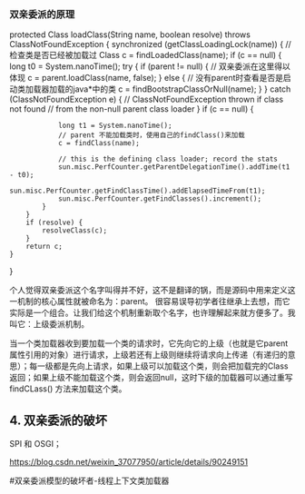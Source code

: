 ### 双亲委派的原理





protected Class<?> loadClass(String name, boolean resolve)
    throws ClassNotFoundException
{
    synchronized (getClassLoadingLock(name)) {
        // 检查类是否已经被加载过
        Class<?> c = findLoadedClass(name);
        if (c == null) {
            long t0 = System.nanoTime();
            try {
                if (parent != null) {
					// 双亲委派在这里得以体现
                    c = parent.loadClass(name, false);
                } else {
					// 没有parent时查看是否是启动类加载器加载的java*中的类
                    c = findBootstrapClassOrNull(name);
                }
            } catch (ClassNotFoundException e) {
                // ClassNotFoundException thrown if class not found
                // from the non-null parent class loader
            }
            if (c == null) {
                 

                long t1 = System.nanoTime();
    			// parent 不能加载类时，使用自己的findClass()来加载
                c = findClass(name);
    			
                // this is the defining class loader; record the stats
                sun.misc.PerfCounter.getParentDelegationTime().addTime(t1 - t0);
                sun.misc.PerfCounter.getFindClassTime().addElapsedTimeFrom(t1);
                sun.misc.PerfCounter.getFindClasses().increment();
            }
        }
        if (resolve) {
            resolveClass(c);
        }
        return c;
    }
}



个人觉得双亲委派这个名字叫得并不好，这不是翻译的锅，而是源码中用来定义这一机制的核心属性就被命名为：parent。 很容易误导初学者往继承上去想，而它实际是一个组合。让我们给这个机制重新取个名字，也许理解起来就方便多了。我叫它：上级委派机制。

当一个类加载器收到要加载一个类的请求时，它先向它的上级（也就是它parent属性引用的对象）进行请求，上级若还有上级则继续将请求向上传递（有递归的意思）；每一级都是先向上请求，如果上级可以加载这个类，则会把加载完的Class返回；如果上级不能加载这个类，则会返回null，这时下级的加载器可以通过重写 findCLass() 方法来加载这个类。



## 4. 双亲委派的破坏

SPI 和 OSGI；

https://blog.csdn.net/weixin_37077950/article/details/90249151

\#双亲委派模型的破坏者-线程上下文类加载器









